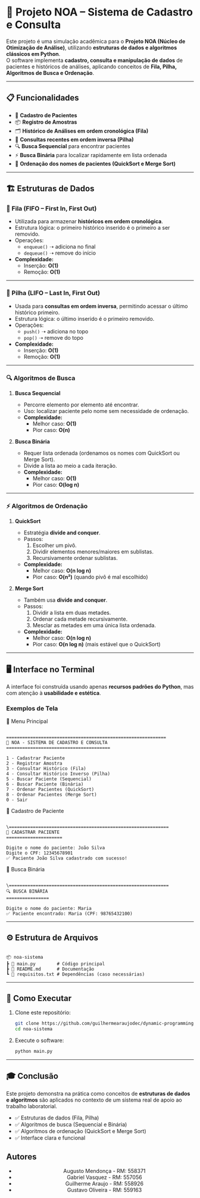 # 🧪 Projeto NOA – Sistema de Cadastro e Consulta  

Este projeto é uma simulação acadêmica para o **Projeto NOA (Núcleo de Otimização de Análise)**, utilizando **estruturas de dados e algoritmos clássicos em Python**.  
O software implementa **cadastro, consulta e manipulação de dados** de pacientes e históricos de análises, aplicando conceitos de **Fila, Pilha, Algoritmos de Busca e Ordenação**.  

---

## 📋 Funcionalidades  

- 👤 **Cadastro de Pacientes**  
- 📦 **Registro de Amostras**  
- 🗂️ **Histórico de Análises em ordem cronológica (Fila)**  
- 🔄 **Consultas recentes em ordem inversa (Pilha)**  
- 🔍 **Busca Sequencial** para encontrar pacientes  
- ⚡ **Busca Binária** para localizar rapidamente em lista ordenada  
- 📑 **Ordenação dos nomes de pacientes (QuickSort e Merge Sort)**  

---

## 🏗️ Estruturas de Dados  

### 📌 Fila (FIFO – First In, First Out)  
- Utilizada para armazenar **históricos em ordem cronológica**.  
- Estrutura lógica: o primeiro histórico inserido é o primeiro a ser removido.  
- Operações:  
  - `enqueue()` ➝ adiciona no final  
  - `dequeue()` ➝ remove do início  
- **Complexidade:**  
  - Inserção: **O(1)**  
  - Remoção: **O(1)**  

---

### 📌 Pilha (LIFO – Last In, First Out)  
- Usada para **consultas em ordem inversa**, permitindo acessar o último histórico primeiro.  
- Estrutura lógica: o último inserido é o primeiro removido.  
- Operações:  
  - `push()` ➝ adiciona no topo  
  - `pop()` ➝ remove do topo  
- **Complexidade:**  
  - Inserção: **O(1)**  
  - Remoção: **O(1)**  

---

### 🔍 Algoritmos de Busca  

1. **Busca Sequencial**  
   - Percorre elemento por elemento até encontrar.  
   - Uso: localizar paciente pelo nome sem necessidade de ordenação.  
   - **Complexidade:**  
     - Melhor caso: **O(1)**  
     - Pior caso: **O(n)**  

2. **Busca Binária**  
   - Requer lista ordenada (ordenamos os nomes com QuickSort ou Merge Sort).  
   - Divide a lista ao meio a cada iteração.  
   - **Complexidade:**  
     - Melhor caso: **O(1)**  
     - Pior caso: **O(log n)**  

---

### ⚡ Algoritmos de Ordenação  

1. **QuickSort**  
   - Estratégia **divide and conquer**.  
   - Passos:  
     1. Escolher um pivô.  
     2. Dividir elementos menores/maiores em sublistas.  
     3. Recursivamente ordenar sublistas.  
   - **Complexidade:**  
     - Melhor caso: **O(n log n)**  
     - Pior caso: **O(n²)** (quando pivô é mal escolhido)  

2. **Merge Sort**  
   - Também usa **divide and conquer**.  
   - Passos:  
     1. Dividir a lista em duas metades.  
     2. Ordenar cada metade recursivamente.  
     3. Mesclar as metades em uma única lista ordenada.  
   - **Complexidade:**  
     - Melhor caso: **O(n log n)**  
     - Pior caso: **O(n log n)** (mais estável que o QuickSort)  

---

## 🖥️ Interface no Terminal  

A interface foi construída usando apenas **recursos padrões do Python**, mas com atenção à **usabilidade e estética**.  

### Exemplos de Tela  

📌 Menu Principal  
```

============================================================
🏥 NOA - SISTEMA DE CADASTRO E CONSULTA
=======================================

1 - Cadastrar Paciente
2 - Registrar Amostra
3 - Consultar Histórico (Fila)
4 - Consultar Histórico Inverso (Pilha)
5 - Buscar Paciente (Sequencial)
6 - Buscar Paciente (Binária)
7 - Ordenar Pacientes (QuickSort)
8 - Ordenar Pacientes (Merge Sort)
0 - Sair

```

📌 Cadastro de Paciente  
```

\============================================================
👤 CADASTRAR PACIENTE
=====================

Digite o nome do paciente: João Silva
Digite o CPF: 12345678901
✅ Paciente João Silva cadastrado com sucesso!

```

📌 Busca Binária  
```

\============================================================
🔍 BUSCA BINÁRIA
================

Digite o nome do paciente: Maria
✅ Paciente encontrado: Maria (CPF: 98765432100)

```

---

## ⚙️ Estrutura de Arquivos  

```

📦 noa-sistema
┣ 📜 main.py        # Código principal
┣ 📜 README.md      # Documentação
┗ 📜 requisitos.txt # Dependências (caso necessárias)

````

---

## 🚀 Como Executar  

1. Clone este repositório:  
   ```bash
   git clone https://github.com/guilhermearaujodec/dynamic-programming-sprint3.git
   cd noa-sistema
   ```

2. Execute o software:

   ```bash
   python main.py
   ```

---

## 🎓 Conclusão

Este projeto demonstra na prática como conceitos de **estruturas de dados e algoritmos** são aplicados no contexto de um sistema real de apoio ao trabalho laboratorial.

* ✅ Estruturas de dados (Fila, Pilha)
* ✅ Algoritmos de busca (Sequencial e Binária)
* ✅ Algoritmos de ordenação (QuickSort e Merge Sort)
* ✅ Interface clara e funcional

<h2 id="autores">Autores</h2>

<div align="center">

<ul>
  <li>Augusto Mendonça - RM: 558371</li>
  <li>Gabriel Vasquez - RM: 557056</li>
  <li>Guilherme Araujo - RM: 558926</li>
  <li>Gustavo Oliveira - RM: 559163</li>
</ul><br>

</div>
